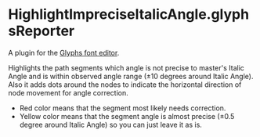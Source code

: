 # HighlightImpreciseItalicAngle.glyphsReporter

A plugin for the [Glyphs font editor](http://glyphsapp.com/).

Highlights the path segments which angle is not precise to master's Italic Angle and is within observed angle range (±10 degrees around Italic Angle). Also it adds dots around the nodes to indicate the horizontal direction of node movement for angle correction.

- Red color means that the segment most likely needs correction.
- Yellow color means that the segment angle is almost precise (±0.5 degree around Italic Angle) so you can just leave it as is.